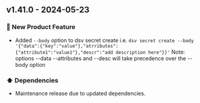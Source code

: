 ## v1.41.0 - 2024-05-23

### 🎉 New Product Feature

- Added `--body` option to dsv secret create i.e.
  `dsv secret create --body '{"data":{"key":"value"},"atrributes":{"attribute1":"value1"},"descr":"add description here"}}'`
  Note: options --data --attributes and --desc will take precedence over the --body option

### ⬆️ Dependencies

- Maintenance release due to updated dependencies.
